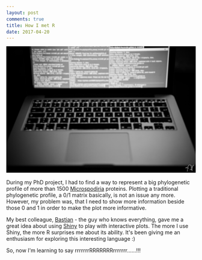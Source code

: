 ```yaml
---
layout: post
comments: true
title: How I met R
date: 2017-04-20
---
```


<img src="/images/fulls/01.jpg" class="fit image">

During my PhD project, I had to find a way to represent a big phylogenetic profile of more than 1500 <a href="https://de.wikipedia.org/wiki/Microsporidia" target="_blank">Microspodiria</a> proteins. Plotting a traditional phylogenetic profile, a 0/1 matrix basically, is not an issue any more. However, my problem was, that I need to show more information beside those 0 and 1 in order to make the plot more informative.

My best colleague, <a href="https://github.com/gedankenstuecke" target="_blank">Bastian</a> - the guy who knows everything, gave me a great idea about using <a href="https://shiny.rstudio.com" target="_blank">Shiny</a> to play with interactive plots. The more I use Shiny, the more R surprises me about its ability. It's been giving me an enthusiasm for exploring this interesting language :)

So, now I'm learning to say rrrrrrrRRRRRRRrrrrrrr......!!!
